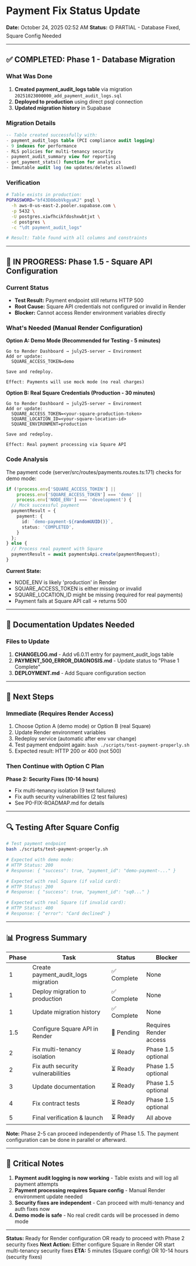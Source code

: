 # Payment Fix Status Update
**Date:** October 24, 2025 02:52 AM
**Status:** 🟡 PARTIAL - Database Fixed, Square Config Needed

---

## ✅ COMPLETED: Phase 1 - Database Migration

### What Was Done
1. **Created payment_audit_logs table** via migration `20251023000000_add_payment_audit_logs.sql`
2. **Deployed to production** using direct psql connection
3. **Updated migration history** in Supabase

### Migration Details
```sql
-- Table created successfully with:
- payment_audit_logs table (PCI compliance audit logging)
- 9 indexes for performance
- RLS policies for multi-tenancy security
- payment_audit_summary view for reporting
- get_payment_stats() function for analytics
- Immutable audit log (no updates/deletes allowed)
```

### Verification
```bash
# Table exists in production:
PGPASSWORD="bf43D86obVkgyaKJ" psql \
  -h aws-0-us-east-2.pooler.supabase.com \
  -p 5432 \
  -U postgres.xiwfhcikfdoshxwbtjxt \
  -d postgres \
  -c "\dt payment_audit_logs"

# Result: Table found with all columns and constraints
```

---

## 🔧 IN PROGRESS: Phase 1.5 - Square API Configuration

### Current Status
- **Test Result:** Payment endpoint still returns HTTP 500
- **Root Cause:** Square API credentials not configured or invalid in Render
- **Blocker:** Cannot access Render environment variables directly

### What's Needed (Manual Render Configuration)

**Option A: Demo Mode (Recommended for Testing - 5 minutes)**
```
Go to Render Dashboard → july25-server → Environment
Add or update:
  SQUARE_ACCESS_TOKEN=demo

Save and redeploy.

Effect: Payments will use mock mode (no real charges)
```

**Option B: Real Square Credentials (Production - 30 minutes)**
```
Go to Render Dashboard → july25-server → Environment
Add or update:
  SQUARE_ACCESS_TOKEN=<your-square-production-token>
  SQUARE_LOCATION_ID=<your-square-location-id>
  SQUARE_ENVIRONMENT=production

Save and redeploy.

Effect: Real payment processing via Square API
```

### Code Analysis
The payment code (server/src/routes/payments.routes.ts:171) checks for demo mode:
```typescript
if (!process.env['SQUARE_ACCESS_TOKEN'] ||
    process.env['SQUARE_ACCESS_TOKEN'] === 'demo' ||
    process.env['NODE_ENV'] === 'development') {
  // Mock successful payment
  paymentResult = {
    payment: {
      id: `demo-payment-${randomUUID()}`,
      status: 'COMPLETED',
    }
  };
} else {
  // Process real payment with Square
  paymentResult = await paymentsApi.create(paymentRequest);
}
```

**Current State:**
- NODE_ENV is likely 'production' in Render
- SQUARE_ACCESS_TOKEN is either missing or invalid
- SQUARE_LOCATION_ID might be missing (required for real payments)
- Payment fails at Square API call → returns 500

---

## 📝 Documentation Updates Needed

### Files to Update
1. **CHANGELOG.md** - Add v6.0.11 entry for payment_audit_logs table
2. **PAYMENT_500_ERROR_DIAGNOSIS.md** - Update status to "Phase 1 Complete"
3. **DEPLOYMENT.md** - Add Square configuration section

---

## 🎯 Next Steps

### Immediate (Requires Render Access)
1. Choose Option A (demo mode) or Option B (real Square)
2. Update Render environment variables
3. Redeploy service (automatic after env var change)
4. Test payment endpoint again: `bash ./scripts/test-payment-properly.sh`
5. Expected result: HTTP 200 or 400 (not 500)

### Then Continue with Option C Plan
**Phase 2: Security Fixes (10-14 hours)**
- Fix multi-tenancy isolation (9 test failures)
- Fix auth security vulnerabilities (2 test failures)
- See P0-FIX-ROADMAP.md for details

---

## 🔍 Testing After Square Config

```bash
# Test payment endpoint
bash ./scripts/test-payment-properly.sh

# Expected with demo mode:
# HTTP Status: 200
# Response: { "success": true, "payment_id": "demo-payment-..." }

# Expected with real Square (if valid card):
# HTTP Status: 200
# Response: { "success": true, "payment_id": "sq0..." }

# Expected with real Square (if invalid card):
# HTTP Status: 400
# Response: { "error": "Card declined" }
```

---

## 📊 Progress Summary

| Phase | Task | Status | Blocker |
|-------|------|--------|---------|
| 1 | Create payment_audit_logs migration | ✅ Complete | None |
| 1 | Deploy migration to production | ✅ Complete | None |
| 1 | Update migration history | ✅ Complete | None |
| 1.5 | Configure Square API in Render | 🔧 Pending | Requires Render access |
| 2 | Fix multi-tenancy isolation | ⏳ Ready | Phase 1.5 optional |
| 2 | Fix auth security vulnerabilities | ⏳ Ready | Phase 1.5 optional |
| 3 | Update documentation | ⏳ Ready | Phase 1.5 optional |
| 4 | Fix contract tests | ⏳ Ready | Phase 1.5 optional |
| 5 | Final verification & launch | ⏳ Ready | All above |

**Note:** Phase 2-5 can proceed independently of Phase 1.5. The payment configuration can be done in parallel or afterward.

---

## 🚨 Critical Notes

1. **Payment audit logging is now working** - Table exists and will log all payment attempts
2. **Payment processing requires Square config** - Manual Render environment update needed
3. **Security fixes are independent** - Can proceed with multi-tenancy and auth fixes now
4. **Demo mode is safe** - No real credit cards will be processed in demo mode

---

**Status:** Ready for Render configuration OR ready to proceed with Phase 2 security fixes
**Next Action:** Either configure Square in Render OR start multi-tenancy security fixes
**ETA:** 5 minutes (Square config) OR 10-14 hours (security fixes)
